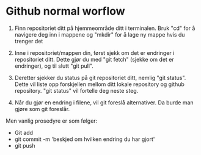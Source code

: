 # Github normal worflow

1. Finn repositoriet ditt på hjemmeområde ditt i terminalen. Bruk "cd" for å navigere deg inn i mappene og
"mkdir" for å lage ny mappe hvis du trenger det

2. Inne i repositoriet/mappen din, først sjekk om det er endringer i repositoriet ditt. Dette gjør du med
"git fetch" (sjekke om det er endringer), og til slutt "git pull". 

3. Deretter sjekker du status på git repositoriet ditt, nemlig "git status". Dette vil liste opp forskjellen mellom ditt
lokale repository og github repository. "git status" vil fortelle deg neste steg. 

4. Når du gjør en endring i filene, vil git foreslå alternativer. Da burde man gjøre som git foreslår.

Men vanlig prosedyre er som følger:

- Git add <filnavn>
- git commit <filnavn> -m 'beskjed om hvilken endring du har gjort'
- git push

